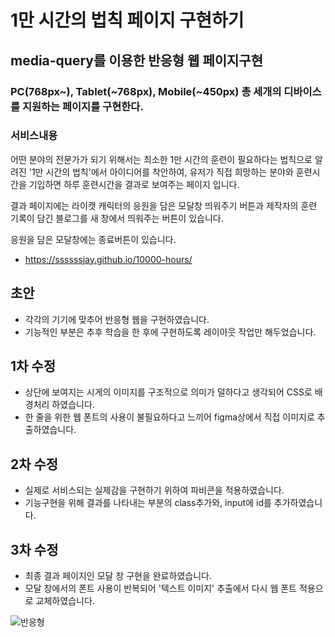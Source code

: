 # 1만 시간의 법칙 페이지 구현하기
## media-query를 이용한 반응형 웹 페이지구현

### PC(768px~), Tablet(~768px), Mobile(~450px) 총 세개의 디바이스를 지원하는 페이지를 구현한다.

### 서비스내용
어떤 분야의 전문가가 되기 위해서는 최소한 1만 시간의 훈련이 필요하다는 법칙으로 알려진 '1만 시간의 법칙'에서 아이디어를 착안하여,
유저가 직접 희망하는 분야와 훈련시간을 기입하면 하루 훈련시간을 결과로 보여주는 페이지 입니다.

결과 페이지에는 라이캣 캐릭터의 응원을 담은 모달창 띄워주기 버튼과 제작자의 훈련 기록이 담긴 블로그를 새 창에서 띄워주는 버튼이 있습니다.

응원을 담은 모달창에는 종료버튼이 있습니다.

* https://ssssssjay.github.io/10000-hours/

## 초안
* 각각의 기기에 맞추어 반응형 웹을 구현하였습니다.
* 기능적인 부분은 추후 학습을 한 후에 구현하도록 레이아웃 작업만 해두었습니다.

## 1차 수정
* 상단에 보여지는 시게의 이미지를 구조적으로 의미가 덜하다고 생각되어 CSS로 배경처리 하였습니다.
* 한 줄을 위한 웹 폰트의 사용이 불필요하다고 느끼어 figma상에서 직접 이미지로 추출하였습니다.

## 2차 수정
* 실제로 서비스되는 실제감을 구현하기 위하여 파비콘을 적용하였습니다.
* 기능구현을 위해 결과를 나타내는 부분의 class추가와, input에 id를 추가하였습니다.

## 3차 수정
* 최종 결과 페이지인 모달 창 구현을 완료하였습니다.
* 모달 창에서의 폰트 사용이 반복되어 '텍스트 이미지' 추출에서 다시 웹 폰트 적용으로 교체하였습니다.

![반응형](https://user-images.githubusercontent.com/48425930/141160855-20117553-b8f9-4e15-b06e-481c9e1175f9.gif)
